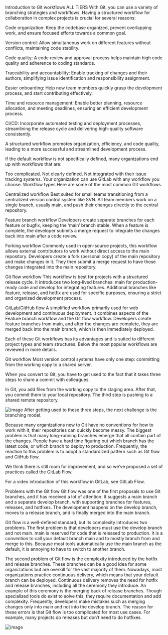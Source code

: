 Introduction to Git workflows ALL TIERS
With Git, you can use a variety of branching strategies and workflows. Having a structured workflow for collaboration in complex projects is crucial for several reasons:

Code organization: Keep the codebase organized, prevent overlapping work, and ensure focused efforts towards a common goal.

Version control: Allow simultaneous work on different features without conflicts, maintaining code stability.

Code quality: A code review and approval process helps maintain high code quality and adherence to coding standards.

Traceability and accountability: Enable tracking of changes and their authors, simplifying issue identification and responsibility assignment.

Easier onboarding: Help new team members quickly grasp the development process, and start contributing effectively.

Time and resource management: Enable better planning, resource allocation, and meeting deadlines, ensuring an efficient development process.

CI/CD: Incorporate automated testing and deployment processes, streamlining the release cycle and delivering high-quality software consistently.

A structured workflow promotes organization, efficiency, and code quality, leading to a more successful and streamlined development process.

If the default workflow is not specifically defined, many organizations end up with workflows that are:

Too complicated.
Not clearly defined.
Not integrated with their issue tracking systems.
Your organization can use GitLab with any workflow you choose.
Workflow types
Here are some of the most common Git workflows.

Centralized workflow
Best suited for small teams transitioning from a centralized version control system like SVN. All team members work on a single branch, usually main, and push their changes directly to the central repository.

Feature branch workflow
Developers create separate branches for each feature or bugfix, keeping the ‘main’ branch stable. When a feature is complete, the developer submits a merge request to integrate the changes back into main after a code review.

Forking workflow
Commonly used in open-source projects, this workflow allows external contributors to work without direct access to the main repository. Developers create a fork (personal copy) of the main repository and make changes in it. They then submit a merge request to have those changes integrated into the main repository.

Git flow workflow
This workflow is best for projects with a structured release cycle. It introduces two long-lived branches: main for production-ready code and develop for integrating features. Additional branches like feature, release, and hotfix are used for specific purposes, ensuring a strict and organized development process.

GitLab/GitHub flow
A simplified workflow primarily used for web development and continuous deployment. It combines aspects of the Feature branch workflow and the Git flow workflow. Developers create feature branches from main, and after the changes are complete, they are merged back into the main branch, which is then immediately deployed.

Each of these Git workflows has its advantages and is suited to different project types and team structures. Below the most popular workflows are reviewed in more details.

Git workflow
Most version control systems have only one step: committing from the working copy to a shared server.

When you convert to Git, you have to get used to the fact that it takes three steps to share a commit with colleagues.

In Git, you add files from the working copy to the staging area. After that, you commit them to your local repository. The third step is pushing to a shared remote repository.

![image](https://github.com/BiberIdolik/GitLab-flow/assets/136133677/786b8292-eef8-469d-81f6-e5e55caca383)
After getting used to these three steps, the next challenge is the branching model.

Because many organizations new to Git have no conventions for how to work with it, their repositories can quickly become messy. The biggest problem is that many long-running branches emerge that all contain part of the changes. People have a hard time figuring out which branch has the latest code, or which branch to deploy to production. Frequently, the reaction to this problem is to adopt a standardized pattern such as Git flow and GitHub flow.

We think there is still room for improvement, and so we’ve proposed a set of practices called the GitLab Flow.

For a video introduction of this workflow in GitLab, see GitLab Flow.

Problems with the Git flow
Git flow was one of the first proposals to use Git branches, and it has received a lot of attention. It suggests a main branch and a separate develop branch, with supporting branches for features, releases, and hotfixes. The development happens on the develop branch, moves to a release branch, and is finally merged into the main branch.

Git flow is a well-defined standard, but its complexity introduces two problems. The first problem is that developers must use the develop branch and not main. main is reserved for code that is released to production. It is a convention to call your default branch main and to mostly branch from and merge to this. Because most tools automatically use the main branch as the default, it is annoying to have to switch to another branch.

The second problem of Git flow is the complexity introduced by the hotfix and release branches. These branches can be a good idea for some organizations but are overkill for the vast majority of them. Nowadays, most organizations practice continuous delivery, which means that your default branch can be deployed. Continuous delivery removes the need for hotfix and release branches, including all the ceremony they introduce. An example of this ceremony is the merging back of release branches. Though specialized tools do exist to solve this, they require documentation and add complexity. Frequently, developers make mistakes such as merging changes only into main and not into the develop branch. The reason for these errors is that Git flow is too complicated for most use cases. For example, many projects do releases but don’t need to do hotfixes.

![image](https://github.com/BiberIdolik/GitLab-flow/assets/136133677/50dd7090-17de-4f7d-b8f3-b1e698605e47)

